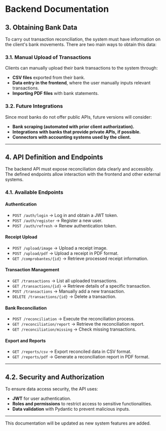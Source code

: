 # Backend Documentation

## 3. Obtaining Bank Data
To carry out transaction reconciliation, the system must have information on the client's bank movements. There are two main ways to obtain this data:

### **3.1. Manual Upload of Transactions**
Clients can manually upload their bank transactions to the system through:
- **CSV files** exported from their bank.
- **Data entry in the frontend**, where the user manually inputs relevant transactions.
- **Importing PDF files** with bank statements.

### **3.2. Future Integrations**
Since most banks do not offer public APIs, future versions will consider:
- **Bank scraping (automated with prior client authorization).**
- **Integrations with banks that provide private APIs, if possible.**
- **Connectors with accounting systems used by the client.**

---

## 4. API Definition and Endpoints
The backend API must expose reconciliation data clearly and accessibly. The defined endpoints allow interaction with the frontend and other external systems.

### **4.1. Available Endpoints**

#### **Authentication**
- `POST /auth/login` → Log in and obtain a JWT token.
- `POST /auth/register` → Register a new user.
- `POST /auth/refresh` → Renew authentication token.

#### **Receipt Upload**
- `POST /upload/image` → Upload a receipt image.
- `POST /upload/pdf` → Upload a receipt in PDF format.
- `GET /comprobantes/{id}` → Retrieve processed receipt information.

#### **Transaction Management**
- `GET /transactions` → List all uploaded transactions.
- `GET /transactions/{id}` → Retrieve details of a specific transaction.
- `POST /transactions` → Manually add a new transaction.
- `DELETE /transactions/{id}` → Delete a transaction.

#### **Bank Reconciliation**
- `POST /reconciliation` → Execute the reconciliation process.
- `GET /reconciliation/report` → Retrieve the reconciliation report.
- `GET /reconciliation/missing` → Check missing transactions.

#### **Export and Reports**
- `GET /reports/csv` → Export reconciled data in CSV format.
- `GET /reports/pdf` → Generate a reconciliation report in PDF format.

---

## 4.2. Security and Authorization
To ensure data access security, the API uses:
- **JWT** for user authentication.
- **Roles and permissions** to restrict access to sensitive functionalities.
- **Data validation** with Pydantic to prevent malicious inputs.

---

This documentation will be updated as new system features are added.

